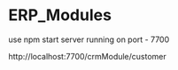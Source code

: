 # ERP_Modules

use npm start
server running on port - 7700


http://localhost:7700/crmModule/customer 
